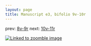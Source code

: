 ```yaml
---
layout: page
title: Manuscript e3, bifolio 9v-10r
---
```


prev: [8v-9r](../8v-9r/) next: [10v-11r](../10v-11r/)



[![Linked to zoomble image](http://www.homermultitext.org/iipsrv?IIIF=/project/homer/pyramidal/deepzoom/hmt/e3bifolio/v1/E3_9v_10r.tif/full/2000,/0/default.jpg)](http://www.homermultitext.org/ict2/?urn=urn:cite2:hmt:e3bifolio.v1:E3_9v_10r)

